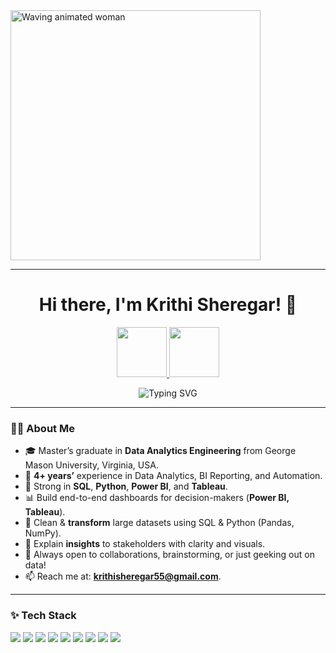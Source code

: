 <img src="https://media4.giphy.com/media/v1.Y2lkPTc5MGI3NjExbG41NjIydHNkb3JkdWE2MmxyOXFsdTA3N2wwcnZ4NHc0azhpMXlpdiZlcD12MV9pbnRlcm5hbF9naWZfYnlfaWQmY3Q9Zw/L1R1tvI9svkIWwpVYr/giphy.gif" width="400"  alt="Waving animated woman"> 

---

<h1 align="center">Hi there, I'm Krithi Sheregar! 👋</h1>


<p align="center">
  <a href="mailto:krithisheregar55@gmail.com">
    <img src="https://img.shields.io/badge/Gmail-D14836?style=for-the-badge&logo=gmail&logoColor=white" height="80">
  </a>
  <a href="https://www.linkedin.com/in/krithi-sheregar-5545071b9/">
    <img src="https://img.shields.io/badge/LinkedIn-0077B5?style=for-the-badge&logo=linkedin&logoColor=white" height="80">
  </a>
</p>

<p align="center">
  <img src="https://readme-typing-svg.demolab.com?font=Fira+Code&pause=1000&color=F76BCF&center=true&vCenter=true&lines=Data+Enthusiast;Data+Analyst+%7C+BI+Developer;Let's+build+something+amazing!" alt="Typing SVG" />
</p>

---

### 👩‍💻 About Me

- 🎓 Master’s graduate in **Data Analytics Engineering** from George Mason University, Virginia, USA.
- 💼 **4+ years’** experience in Data Analytics, BI Reporting, and Automation.
- 🧠 Strong in **SQL**, **Python**, **Power BI**, and **Tableau**.
- 📊 Build end-to-end dashboards for decision-makers (**Power BI, Tableau**).
- 🧹 Clean & **transform** large datasets using SQL & Python (Pandas, NumPy).
- 🧾 Explain **insights** to stakeholders with clarity and visuals.
- 💬 Always open to collaborations, brainstorming, or just geeking out on data!
- 📫 Reach me at: **krithisheregar55@gmail.com**.

---

### ✨ Tech Stack

<p>
  <img src="https://img.shields.io/badge/Python-FFD43B?style=for-the-badge&logo=python&logoColor=blue"/>
  <img src="https://img.shields.io/badge/SQL-4479A1?style=for-the-badge&logo=postgresql&logoColor=white"/>
  <img src="https://img.shields.io/badge/Tableau-E97627?style=for-the-badge&logo=tableau&logoColor=white"/>
  <img src="https://img.shields.io/badge/Power%20BI-F2C811?style=for-the-badge&logo=powerbi&logoColor=black"/>
  <img src="https://img.shields.io/badge/Scikit--Learn-F7931E?style=for-the-badge&logo=scikitlearn&logoColor=white"/>
  <img src="https://img.shields.io/badge/Pandas-150458?style=for-the-badge&logo=pandas&logoColor=white"/>
  <img src="https://img.shields.io/badge/NumPy-013243?style=for-the-badge&logo=numpy&logoColor=white"/>
  <img src="https://img.shields.io/badge/Azure-0078D4?style=for-the-badge&logo=microsoftazure&logoColor=white"/>
  <img src="https://img.shields.io/badge/AWS-232F3E?style=for-the-badge&logo=amazonaws&logoColor=white"/>
</p>

